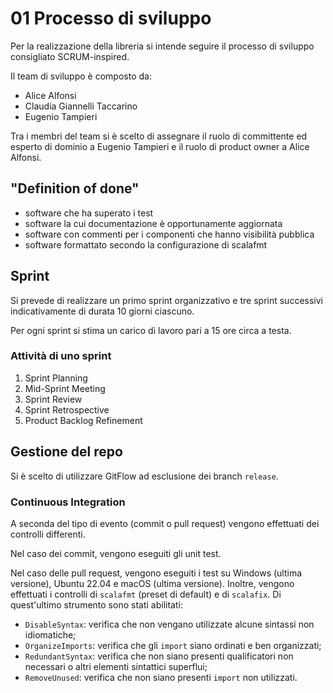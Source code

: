 # 01 Processo di sviluppo

Per la realizzazione della libreria si intende seguire il processo di sviluppo consigliato SCRUM-inspired.

Il team di sviluppo è composto da:
- Alice Alfonsi
- Claudia Giannelli Taccarino
- Eugenio Tampieri

Tra i membri del team si è scelto di assegnare il ruolo di committente ed esperto di dominio a Eugenio Tampieri e il ruolo di product 
owner a Alice Alfonsi.

## "Definition of done"
- software che ha superato i test
- software la cui documentazione è opportunamente aggiornata
- software con commenti per i componenti che hanno visibilità pubblica
- software formattato secondo la configurazione di scalafmt

## Sprint
Si prevede di realizzare un primo sprint organizzativo e tre sprint successivi indicativamente di durata 10 giorni ciascuno.

Per ogni sprint si stima un carico di lavoro pari a 15 ore circa a testa.

### Attività di uno sprint
1. Sprint Planning
2. Mid-Sprint Meeting
3. Sprint Review
4. Sprint Retrospective
5. Product Backlog Refinement

## Gestione del repo
Si è scelto di utilizzare GitFlow ad esclusione dei branch `release`.
### Continuous Integration
A seconda del tipo di evento (commit o pull request) vengono effettuati dei controlli differenti.

Nel caso dei commit, vengono eseguiti gli unit test.

Nel caso delle pull request, vengono eseguiti i test su Windows (ultima versione), Ubuntu 22.04 e macOS
(ultima versione).
Inoltre, vengono effettuati i controlli di `scalafmt` (preset di default) e di `scalafix`.
Di quest'ultimo strumento sono stati abilitati:
 - `DisableSyntax`: verifica che non vengano utilizzate alcune sintassi non idiomatiche;
 - `OrganizeImports`: verifica che gli `import` siano ordinati e ben organizzati;
 - `RedundantSyntax`: verifica che non siano presenti qualificatori non necessari o altri elementi sintattici superflui;
 - `RemoveUnused`: verifica che non siano presenti `import` non utilizzati.
